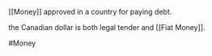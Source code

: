 [[Money]] approved in a country for paying debt. 

the Canadian dollar is both legal tender and [[Fiat Money]].

#Money 